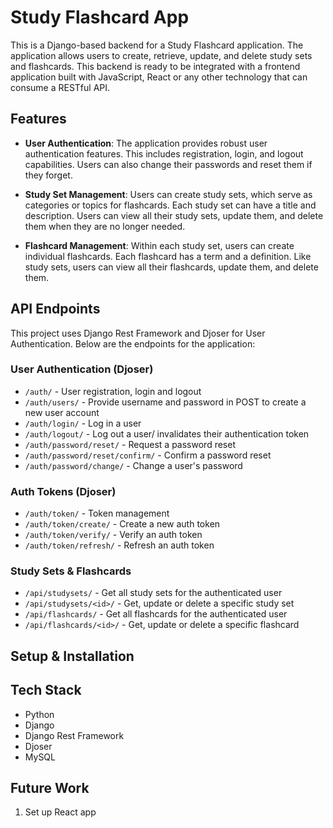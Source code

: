 # Study Flashcard App

This is a Django-based backend for a Study Flashcard application. The application allows users to create, retrieve, update, and delete study sets and flashcards. This backend is ready to be integrated with a frontend application built with JavaScript, React or any other technology that can consume a RESTful API.

## Features
- **User Authentication**: The application provides robust user authentication features. This includes registration, login, and logout capabilities. Users can also change their passwords and reset them if they forget.

- **Study Set Management**: Users can create study sets, which serve as categories or topics for flashcards. Each study set can have a title and description. Users can view all their study sets, update them, and delete them when they are no longer needed.

- **Flashcard Management**: Within each study set, users can create individual flashcards. Each flashcard has a term and a definition. Like study sets, users can view all their flashcards, update them, and delete them.

## API Endpoints

This project uses Django Rest Framework and Djoser for User Authentication. Below are the endpoints for the application:

### User Authentication (Djoser)

- `/auth/` - User registration, login and logout
- `/auth/users/` - Provide username and password in POST to create a new user account
- `/auth/login/` - Log in a user
- `/auth/logout/` - Log out a user/ invalidates their authentication token
- `/auth/password/reset/` - Request a password reset
- `/auth/password/reset/confirm/` - Confirm a password reset
- `/auth/password/change/` - Change a user's password

### Auth Tokens (Djoser)

- `/auth/token/` - Token management
- `/auth/token/create/` - Create a new auth token
- `/auth/token/verify/` - Verify an auth token
- `/auth/token/refresh/` - Refresh an auth token

### Study Sets & Flashcards

- `/api/studysets/` - Get all study sets for the authenticated user
- `/api/studysets/<id>/` - Get, update or delete a specific study set
- `/api/flashcards/` - Get all flashcards for the authenticated user
- `/api/flashcards/<id>/` - Get, update or delete a specific flashcard

## Setup & Installation


## Tech Stack

- Python
- Django
- Django Rest Framework
- Djoser
- MySQL

## Future Work
1. Set up React app
